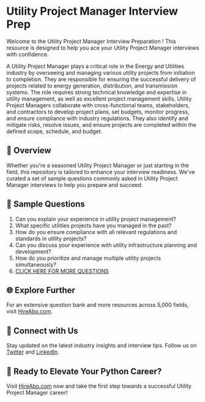 # Utility Project Manager Interview Prep

Welcome to the Utility Project Manager Interview Preparation ! This resource is designed to help you ace your Utility Project Manager interviews with confidence.

A Utility Project Manager plays a critical role in the Energy and Utilities industry by overseeing and managing various utility projects from initiation to completion. They are responsible for ensuring the successful delivery of projects related to energy generation, distribution, and transmission systems. The role requires strong technical knowledge and expertise in utility management, as well as excellent project management skills. Utility Project Managers collaborate with cross-functional teams, stakeholders, and contractors to develop project plans, set budgets, monitor progress, and ensure compliance with industry regulations. They also identify and mitigate risks, resolve issues, and ensure projects are completed within the defined scope, schedule, and budget.

## 🚀 Overview

Whether you're a seasoned Utility Project Manager or just starting in the field, this repository is tailored to enhance your interview readiness. We've curated a set of sample questions commonly asked in Utility Project Manager interviews to help you prepare and succeed.

## 📝 Sample Questions

1. Can you explain your experience in utility project management?
2. What specific utilities projects have you managed in the past?
3. How do you ensure compliance with all relevant regulations and standards in utility projects?
4. Can you discuss your experience with utility infrastructure planning and development?
5. How do you prioritize and manage multiple utility projects simultaneously?
6. [CLICK HERE FOR MORE QUESTIONS](https://hireabo.com/job/20_2_18/Utility%20Project%20Manager)

## 🌐 Explore Further

For an extensive question bank and more resources across 5,000 fields, visit [HireAbo.com](https://www.hireabo.com).

## 📱 Connect with Us

Stay updated on the latest industry insights and interview tips. Follow us on [Twitter](https://twitter.com/hireabo) and [LinkedIn](https://www.linkedin.com/in/hire-abo-3609972a8/).

## 🚀 Ready to Elevate Your Python Career?

Visit [HireAbo.com](https://www.hireabo.com) now and take the first step towards a successful Utility Project Manager career!